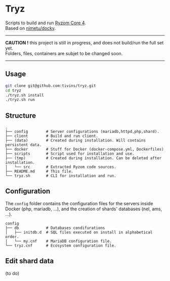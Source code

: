 # Tryz

Scripts to build and run [Ryzom Core 4](https://github.com/ryzom/ryzomcore).<br>
Based on [nimetu/docky](https://github.com/nimetu/docky).

----

**CAUTION !** this project is still in progress, and does not build/run the full set yet.<br>
Folders, files, containers are subjet to be changed soon.

----

## Usage

```sh
git clone git@github.com:tivins/tryz.git
cd tryz
./tryz.sh install
./tryz.sh run
```

## Structure

    .
    ├── config        # Server configurations (mariadb,httpd,php,shard).
    ├── client        # Build and run client.
    ├── (data)        # Created during installation. Will contains persistent data.
    ├── docker        # Stuff for Docker (docker-compose.yml, Dockerfiles)
    ├── scripts       # Script used for installation and use.
    ├── (tmp)         # Created during installation. Can be deleted after installation.
    │   └── src       # Extracted Ryzom code sources.
    ├── README.md     # This file.
    └── tryz.sh       # CLI for installation and run.

## Configuration

The `config` folder contains the configuration files for the servers inside Docker (php, mariadb, &hellip;),
and the creation of shards' databases (nel, ams, &hellip;).

    config
    ├── db            # Databases condifurations
    │   ├── initdb.d  # SQL files executed on install in alphabetical order.
    │   └── my.cnf    # MariaDB configuration file.
    └── tryz.cnf      # Ecosystem configuration file.

## Edit shard data

(to do)
